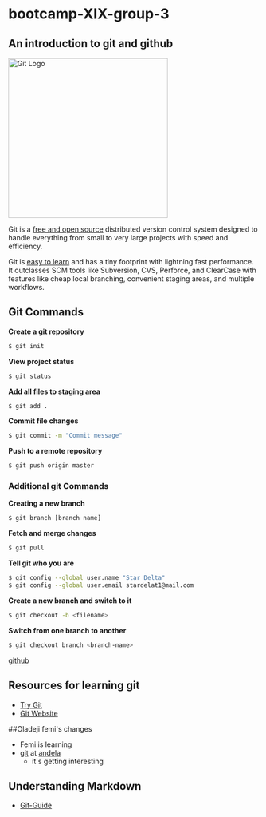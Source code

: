 # bootcamp-XIX-group-3
## An introduction to git and github

<img src="https://dab1nmslvvntp.cloudfront.net/wp-content/uploads/2016/03/1458791372git.png" alt="Git Logo" style="width: 320px">

Git is a [free and open source](https://git-scm.com/about/free-and-open-source) distributed version control system designed to handle everything from small to very large projects with speed and efficiency.

Git is [easy to learn](https://git-scm.com/documentation) and has a tiny footprint with lightning fast performance. It outclasses SCM tools like Subversion, CVS, Perforce, and ClearCase with features like cheap local branching, convenient staging areas, and multiple workflows.

## Git Commands

__Create a git repository__
```bash
$ git init
```

__View project status__
```bash
$ git status
```

__Add all files to staging area__
```bash
$ git add .
```

__Commit file changes__
```bash
$ git commit -m "Commit message"
```

__Push to a remote repository__
```bash
$ git push origin master
```

### Additional git Commands

__Creating a new branch__
```bash
$ git branch [branch name]
```

__Fetch and merge changes__
```bash
$ git pull
```

__Tell git who you are__
```bash
$ git config --global user.name "Star Delta"
$ git config --global user.email stardelat1@mail.com
```

__Create a new branch and switch to it__
```bash
$ git checkout -b <filename>
```

__Switch from one branch to another__
```bash
$ git checkout branch <branch-name>
```

[github](http://github.com)

## Resources for learning git

- [Try Git](http://try.github.io)
- [Git Website](https://git-scm.com/)


##Oladeji femi's changes
- Femi is learning
- [git](http://git-scm.com) at [andela](http://andela.com)
    - it's getting interesting

## Understanding Markdown

- [Git-Guide](https://guides.github.com/features/mastering-markdown/)
